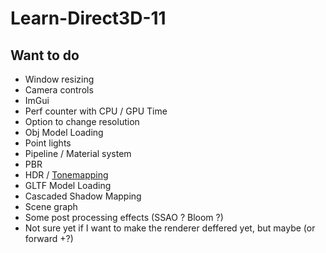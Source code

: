 # Learn-Direct3D-11

## Want to do

- Window resizing
- Camera controls
- ImGui
- Perf counter with CPU / GPU Time
- Option to change resolution
- Obj Model Loading
- Point lights
- Pipeline / Material system
- PBR
- HDR / [Tonemapping](https://64.github.io/tonemapping/)
- GLTF Model Loading
- Cascaded Shadow Mapping
- Scene graph
- Some post processing effects (SSAO ? Bloom ?)
- Not sure yet if I want to make the renderer deffered yet, but maybe (or forward +?)

